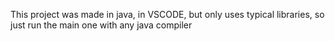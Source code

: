 This project was made in java, in VSCODE, but only uses typical libraries, so just run the main one with any java compiler 
